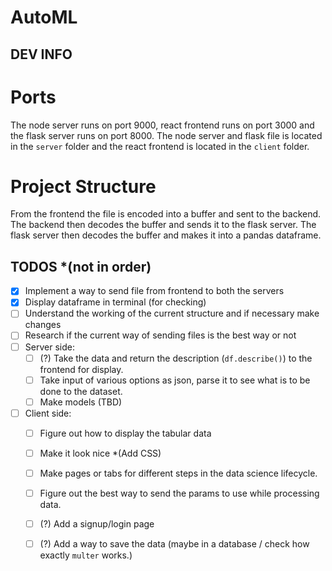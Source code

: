 # AutoML

## DEV INFO

# Ports
The node server runs on port 9000, react frontend runs on port 3000 and the flask server runs on port 8000.
The node server and flask file is located in the `server` folder and the react frontend is located in the `client` folder.

# Project Structure

From the frontend the file is encoded into a buffer and sent to the backend. The backend then decodes the buffer and sends it to the flask server. The flask server then decodes the buffer and makes it into a pandas dataframe. 

## TODOS *(not in order)
- [x] Implement a way to send file from frontend to both the servers
- [x] Display dataframe in terminal (for checking)
- [ ] Understand the working of the current structure and if necessary make changes
- [ ] Research if the current way of sending files is the best way or not
- [ ] Server side:
    - [ ] (?) Take the data and return the description (`df.describe()`) to the frontend for display.
    - [ ] Take input of various options as json, parse it to see what is to be done to the dataset.
    - [ ] Make models (TBD)
- [ ] Client side:
    - [ ] Figure out how to display the tabular data
    - [ ] Make it look nice *(Add CSS)
    - [ ] Make pages or tabs for different steps in the data science lifecycle.
    - [ ] Figure out the best way to send the params to use while processing data.
    - [ ] (?) Add a signup/login page
    - [ ] (?) Add a way to save the data (maybe in a database / check how exactly `multer` works.) 

